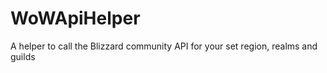 WoWApiHelper
============

A helper to call the Blizzard community API for your set region, realms and guilds